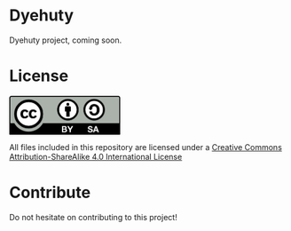 # Dyehuty

Dyehuty project, coming soon. 

# License 

<img src="doc/By-sa.png" width="200" align = "center">

All files included in this repository are licensed under a [Creative Commons Attribution-ShareAlike 4.0 International License](http://creativecommons.org/licenses/by-sa/4.0/)

# Contribute

 Do not hesitate on contributing to this project!